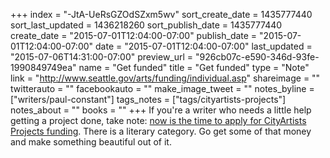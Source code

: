 +++
index = "-JtA-UeRsGZOdSZxm5wv"
sort_create_date = 1435777440
sort_last_updated = 1436218260
sort_publish_date = 1435777440
create_date = "2015-07-01T12:04:00-07:00"
publish_date = "2015-07-01T12:04:00-07:00"
date = "2015-07-01T12:04:00-07:00"
last_updated = "2015-07-06T14:31:00-07:00"
preview_url = "926cb07c-e590-346d-93fe-1990849749ea"
name = "Get funded"
title = "Get funded"
type = "Note"
link = "http://www.seattle.gov/arts/funding/individual.asp"
shareimage = ""
twitterauto = ""
facebookauto = ""
make_image_tweet = ""
notes_byline = ["writers/paul-constant"]
tags_notes = ["tags/cityartists-projects"]
notes_about = ""
books = ""
+++
If you're a writer who needs a little help getting a project done, take note: [now is the time to apply for CityArtists Projects funding](http://www.seattle.gov/arts/funding/individual.asp). There is a literary category. Go get some of that money and make something beautiful out of it.